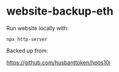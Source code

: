 # website-backup-eth

Run website locally with:
```shell
npx http-server
```
Backed up from:

https://github.com/husbanttoken/hpos10i
